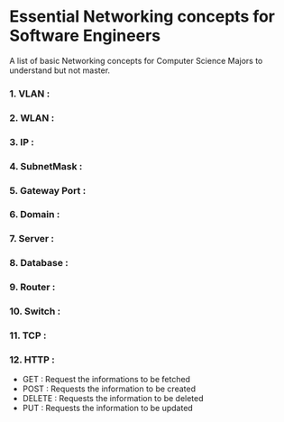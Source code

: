 # Essential Networking concepts for Software Engineers
A list of basic Networking concepts for Computer Science Majors to understand but not master.


### 1. VLAN : 


 
### 2. WLAN : 


### 3. IP : 

 
 
### 4. SubnetMask : 


 
### 5. Gateway Port :

 
### 6. Domain : 


### 7. Server : 


### 8. Database :


 
### 9. Router : 


 
### 10. Switch : 


 
### 11. TCP : 

 
 
### 12. HTTP : 

  * GET : Request the informations to be fetched
  * POST : Requests the information to be created
  * DELETE : Requests the information to be deleted
  * PUT : Requests the information to be updated

